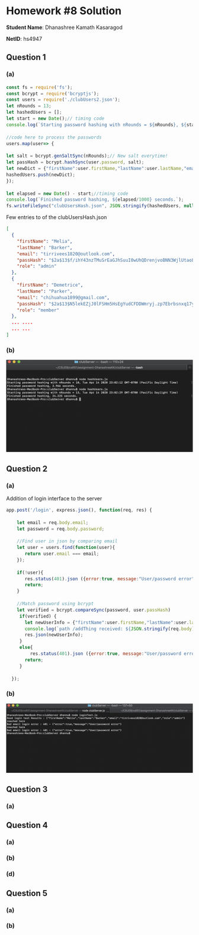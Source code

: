 # Homework #8 Solution
**Student Name**:  Dhanashree Kamath Kasaragod

**NetID**: hs4947

## Question 1
### (a)
``` hashUsers.js
const fs = require('fs');
const bcrypt = require('bcryptjs');
const users = require('./clubUsers2.json');
let nRounds = 13;
let hashedUsers = [];
let start = new Date();// timing code
console.log(`Starting password hashing with nRounds = ${nRounds}, ${start}`);

//code here to process the passwords
users.map(user=> {

let salt = bcrypt.genSaltSync(nRounds);// New salt everytime!
let passHash = bcrypt.hashSync(user.password, salt);
let newDict = {"firstName":user.firstName,"lastName":user.lastName,"email":user.email,"passHash":passHash,"role":user.role};
hashedUsers.push(newDict);
});

let elapsed = new Date() - start;//timing code
console.log(`Finished password hashing, ${elapsed/1000} seconds.`);
fs.writeFileSync("clubUsersHash.json", JSON.stringify(hashedUsers, null, 2));
```  
Few entries to of the clubUsersHash.json
``` Json
[
  {
    "firstName": "Melia",
    "lastName": "Barker",
    "email": "tirrivees1820@outlook.com",
    "passHash": "$2a$13$f/ihY43nzTMuSrEaGJhSuuI0wUhQDrenjvoBNN3WjlUtaoLlVn6oS",
    "role": "admin"
  },
  {
    "firstName": "Demetrice",
    "lastName": "Parker",
    "email": "chihuahua1899@gmail.com",
    "passHash": "$2a$13$N5lekEZjJ0lFSHm5HsEgYudCFDDWmryj.zp7Ebrbsnxq17yPuhX3u",
    "role": "member"
  },
  ... .... 
  ... ... 
]
```

### (b)
![ScreenShot](images/ScreenShot65.png)

## Question 2 

### (a)
Addition of login interface to the server
``` javascript
app.post('/login', express.json(), function(req, res) {
 
    let email = req.body.email; 
    let password = req.body.password;

    //Find user in json by comparing email
    let user = users.find(function(user){
       return user.email === email;
    });
    
    if(!user){
       res.status(401).json ({error:true, message:"User/password error"});
       return;
    }

    //Match password using bcrypt
    let verified = bcrypt.compareSync(password, user.passHash)
     if(verified) {
       let newUserInfo = {"firstName":user.firstName,"lastName":user.lastName,"email":user.email,"role":user.role};
       console.log(`path /addThing received: ${JSON.stringify(req.body)}`);
       res.json(newUserInfo);
     }
     else{
         res.status(401).json ({error:true, message:"User/password error"});
       return;
     } 

  });
```
### (b)
![ScreenShot](images/ScreenShot66.png)

## Question 3

### (a)   



## Question 4

### (a)


### (b)





### (d)


## Question 5

### (a)



### (b)




